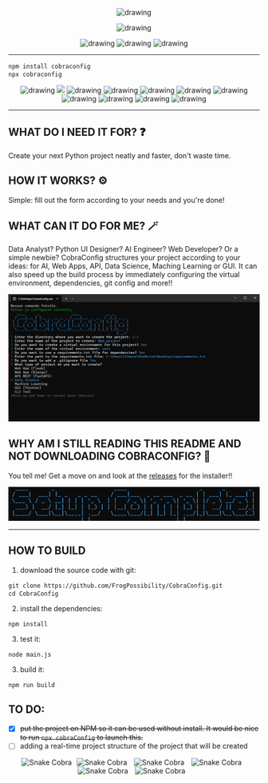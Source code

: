 <p align="center">
  <img src=".github/icon.ico" alt="drawing" width="200"/>
</p>
<p align="center">
  <img src="https://img.shields.io/badge/🐍_CobraConfig_🐍-white?style=plastic" alt="drawing" width="300"/>
</p>

<p align="center">
  <img src="https://img.shields.io/badge/the_python_tool-blue?style=plastic" alt="drawing" width="160"/>
  <img src="https://img.shields.io/badge/that_you-yellow?style=plastic" alt="drawing" width="100"/>
  <img src="https://img.shields.io/badge/can't_miss-green?style=plastic" alt="drawing" width="110"/>
</p>

__________
```
npm install cobraconfig
npx cobraconfig
```

<p align="center">
  <img src="https://img.shields.io/github/stars/FrogPossibility/CobraConfig" alt="drawing" width="70"/>
  <img src="https://img.shields.io/npm/d18m/cobraconfig?style=plastic&label=npm%20downloads" width="130"/>
  <img src="https://img.shields.io/github/downloads/FrogPossibility/CobraConfig/total?style=plastic&label=Installer%20downloads" alt="drawing" width="150"/>
  <img src="https://img.shields.io/github/search/FrogPossibility/CobraConfig/cobraconfig?style=plastic&label=searches" alt="drawing" width="80"/>
  <img src="https://img.shields.io/github/forks/FrogPossibility/CobraConfig" alt="drawing" width="70"/>
  <img src="https://img.shields.io/github/commit-activity/t/FrogPossibility/CobraConfig?style=plastic&color=red" alt="drawing" width="90"/>
  <img src="https://img.shields.io/github/release-date/FrogPossibility/CobraConfig?style=plastic" alt="drawing" width="210"/>
  <img src="https://img.shields.io/github/repo-size/FrogPossibility/CobraConfig?style=plastic" alt="drawing" width="120"/>
  <img src="https://img.shields.io/npm/unpacked-size/cobraconfig?style=plastic&label=npm%20size" alt="drawing" width="130"/>
  <img src="https://img.shields.io/github/watchers/FrogPossibility/CobraConfig" alt="drawing" width="90"/>
  <img src="https://img.shields.io/github/package-json/v/FrogPossibility/CobraConfig?style=plastic&color=red" alt="drawing" width="100"/>
</p>



________________________

## WHAT DO I NEED IT FOR? ❓
Create your next Python project neatly and faster, don't waste time. 

## HOW IT WORKS? ⚙️
Simple: fill out the form according to your needs and you're done!

## WHAT CAN IT DO FOR ME? 🪄
Data Analyst? Python UI Designer? AI Engineer? Web Developer? Or a simple newbie? CobraConfig structures your project according to your ideas: for AI, Web Apps, API, Data Science, Maching Learning or GUI. 
It can also speed up the build process by immediately configuring the virtual environment, dependencies, git config and more!!

![screenshot1](.github/screen1.png)

## WHY AM I STILL READING THIS README AND NOT DOWNLOADING COBRACONFIG? 🤡
You tell me! Get a move on and look at the [releases](https://github.com/FrogPossibility/CobraConfig/releases/tag/v.1.2.1-x64) for the installer!!

![.github/screen3.png](.github/screen3.png)

________________________

## HOW TO BUILD
1. download the source code with git:
```
git clone https://github.com/FrogPossibility/CobraConfig.git
cd CobraConfig
```

2. install the dependencies:
```
npm install
```

3. test it:
```
node main.js
```

3. build it:
```
npm run build
```

## TO DO:

- [X]  ~~put the project on NPM so it can be used without install. It would be nice to run `npx cobraConfig` to launch this.~~
- [ ] adding a real-time project structure 
of the project that will be created

<p align="center">
  <img src=".github/Snake-cobra.gif" width="100" height="100" alt="Snake Cobra" style="margin-right: 10px;"><img src=".github/Snake-cobra.gif" width="100" height="100" alt="Snake Cobra" style="margin-right: 10px;">
  <img src=".github/Snake-cobra.gif" width="100" height="100" alt="Snake Cobra" style="margin-right: 10px;">
  <img src=".github/Snake-cobra.gif" width="100" height="100" alt="Snake Cobra" style="margin-right: 10px;"><img src=".github/Snake-cobra.gif" width="100" height="100" alt="Snake Cobra" style="margin-right: 10px;">
  <img src=".github/Snake-cobra.gif" width="100" height="100" alt="Snake Cobra" style="margin-right: 10px;">
</p>


